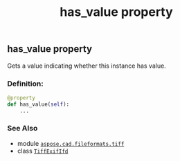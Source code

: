 ﻿---
title: has_value property
second_title: Aspose.CAD for Python via .NET API References
description: 
type: docs
weight: 30
url: /python-net/aspose.cad.fileformats.tiff/tiffexififd/has_value/
is_root: false
---

## has_value property


Gets a value indicating whether this instance has value.
### Definition:
```python
@property
def has_value(self):
    ...
```

### See Also
* module [`aspose.cad.fileformats.tiff`](../../)
* class [`TiffExifIfd`](/cad/python-net/aspose.cad.fileformats.tiff/tiffexififd)
